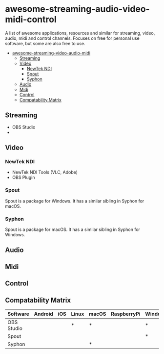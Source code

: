 # awesome-streaming-audio-video-midi-control

A list of awesome applications, resources and similar for streaming, video, audio, midi and control channels. Focuses on free for personal use software, but some are also free to use.

- [awesome-streaming-video-audio-midi](#awesome-streaming-video-audio-midi)
    - [Streaming](#streaming)
    - [Video](#video)
        - [NewTek NDI](#newtek-ndi)
        - [Spout](#spout)
        - [Syphon](#syphon)
    - [Audio](#audio)
    - [Midi](#midi)
    - [Control](#control)
    - [Compatability Matrix](#compatability-matrix)

## Streaming
* OBS Studio
* 
## Video
### NewTek NDI
* NewTek NDI Tools (VLC, Adobe)
* OBS Plugin
### Spout
Spout is a package for Windows. It has a similar sibling in Syphon for macOS. 
### Syphon
Spout is a package for macOS. It has a similar sibling in Syphon for Windows. 
## Audio
## Midi
## Control
## Compatability Matrix

|Software   |Android   |iOS|Linux|macOS|RaspberryPi|Windows|
|-----------|----------|---|-----|-----|-----------|-------|
|OBS Studio |          |   |  *  |  *  |           |   *   |
|Spout      |          |   |     |     |           |   *   |
|Syphon     |          |   |     |  *  |           |       |

